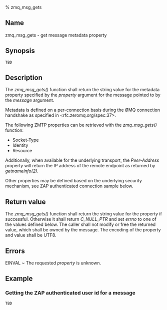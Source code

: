 % zmq_msg_gets


Name
----

zmq_msg_gets - get message metadata property


Synopsis
--------

~~~{.synopsis}
TBD
~~~


Description
-----------

The *zmq_msg_gets()* function shall return the string value for the metadata
property specified by the _property_ argument for the message pointed to by
the _message_ argument.

Metadata is defined on a per-connection basis during the ØMQ connection
handshake as specified in <rfc.zeromq.org/spec:37>.

The following ZMTP properties can be retrieved with the *zmq_msg_gets()*
function:

* Socket-Type
* Identity
* Resource

Additionally, when available for the underlying transport, the _Peer-Address_
property will return the IP address of the remote endpoint as returned by
_getnameinfo(2)_.

Other properties may be defined based on the underlying security mechanism,
see ZAP authenticated connection sample below.


Return value
------------

The *zmq_msg_gets()* function shall return the string value for the property
if successful. Otherwise it shall return _C_NULL_PTR_ and set _errno_ to one of
the values defined below. The caller shall not modify or free the returned
value, which shall be owned by the message. The encoding of the property and
value shall be UTF8.


Errors
------

EINVAL
  ~ The requested _property_ is unknown.


Example
-------

### Getting the ZAP authenticated user id for a message

~~~{.example}
TBD
~~~
